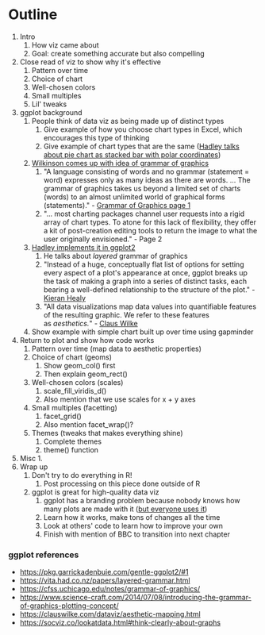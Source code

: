 # Outline

1.  Intro
    1.  How viz came about
    2.  Goal: create something accurate but also compelling
2.  Close read of viz to show why it's effective
    1.  Pattern over time
    2.  Choice of chart
    3.  Well-chosen colors
    4.  Small multiples
    5.  Lil' tweaks
3.  ggplot background
    1.  People think of data viz as being made up of distinct types
        1.  Give example of how you choose chart types in Excel, which encourages this type of thinking
        2.  Give example of chart types that are the same ([Hadley talks about pie chart as stacked bar with polar coordinates](https://qz.com/1007328/all-hail-ggplot2-the-code-powering-all-those-excellent-charts-is-10-years-old/))
    2.  [Wilkinson comes up with idea of grammar of graphics](https://www.tandfonline.com/doi/full/10.1080/09332480.2022.2066422)
        1.  "A language consisting of words and no grammar (statement = word) expresses only as many ideas as there are words. ... The grammar of graphics takes us beyond a limited set of charts (words) to an almost unlimited world of graphical forms (statements)." - [Grammar of Graphics page 1](https://www.google.com/books/edition/The_Grammar_of_Graphics/NRyGnjeNKJIC?hl=en&gbpv=1&dq=grammar+of+graphics&printsec=frontcover)
        2.  "... most charting packages channel user requests into a rigid array of chart types. To atone for this lack of flexibility, they offer a kit of post-creation editing tools to return the image to what the user originally envisioned." - Page 2
    3.  [Hadley implements it in ggplot2](https://vita.had.co.nz/papers/layered-grammar.html)
        1.  He talks about *layered* grammar of graphics
        2.  "Instead of a huge, conceptually flat list of options for setting every aspect of a plot's appearance at once, ggplot breaks up the task of making a graph into a series of distinct tasks, each bearing a well-defined relationship to the structure of the plot." - [Kieran Healy](https://socviz.co/lookatdata.html#think-clearly-about-graphs)
        3.  "All data visualizations map data values into quantifiable features of the resulting graphic. We refer to these features as *aesthetics.*" - [Claus Wilke](https://clauswilke.com/dataviz/aesthetic-mapping.html)
    4.  Show example with simple chart built up over time using gapminder
4.  Return to plot and show how code works
    1.  Pattern over time (map data to aesthetic properties)
    2.  Choice of chart (geoms)
        1.  Show geom_col() first
        2.  Then explain geom_rect()
    3.  Well-chosen colors (scales)
        1.  scale_fill_viridis_d()
        2.  Also mention that we use scales for x + y axes
    4.  Small multiples (facetting)
        1.  facet_grid()
        2.  Also mention facet_wrap()?
    5.  Themes (tweaks that makes everything shine)
        1.  Complete themes
        2. theme() function
5. Misc
		1. 
6.  Wrap up
    1.  Don't try to do everything in R!
        1.  Post processing on this piece done outside of R
    2.  ggplot is great for high-quality data viz
        1.  ggplot has a branding problem because nobody knows how many plots are made with it ([but everyone uses it](https://priceonomics.com/hadley-wickham-the-man-who-revolutionized-r/))
        2.  Learn how it works, make tons of changes all the time
        3.  Look at others' code to learn how to improve your own
        4.  Finish with mention of BBC to transition into next chapter

### ggplot references

-   <https://pkg.garrickadenbuie.com/gentle-ggplot2/#1>
-   <https://vita.had.co.nz/papers/layered-grammar.html>
-   <https://cfss.uchicago.edu/notes/grammar-of-graphics/>
-   <https://www.science-craft.com/2014/07/08/introducing-the-grammar-of-graphics-plotting-concept/>
-   <https://clauswilke.com/dataviz/aesthetic-mapping.html>
-   <https://socviz.co/lookatdata.html#think-clearly-about-graphs>
